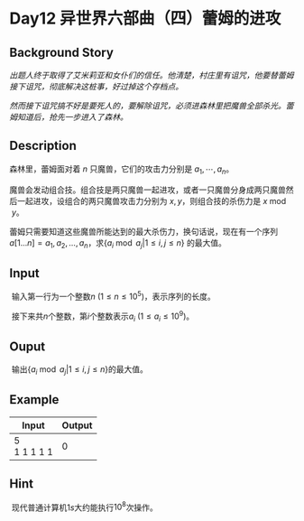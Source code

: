 # Day12 异世界六部曲（四）蕾姆的进攻

## Background Story

*出题人终于取得了艾米莉亚和女仆们的信任。他清楚，村庄里有诅咒，他要替蕾姆接下诅咒，彻底解决这桩事，好过掉这个存档点。*

*然而接下诅咒搞不好是要死人的，要解除诅咒，必须进森林里把魔兽全部杀光。蕾姆知道后，抢先一步进入了森林。*

## Description

森林里，蕾姆面对着 $n$ 只魔兽，它们的攻击力分别是 $a  _  1,\cdots,a _ n$。

魔兽会发动组合技。组合技是两只魔兽一起进攻，或者一只魔兽分身成两只魔兽然后一起进攻，设组合的两只魔兽攻击力分别为 $x,y$，则组合技的杀伤力是 $x \bmod y$。

蕾姆只需要知道这些魔兽所能达到的最大杀伤力，换句话说，现在有一个序列 $a[1...n]={a _ 1,a _ 2,...,a _ n}$，求$\{a _ i\bmod a _ j|1\le i,j\le n\}$ 的最大值。

## Input

​	输入第一行为一个整数$n\ (1\le n\le 10^5)$，表示序列的长度。

​	接下来共$n$个整数，第$i$个整数表示$a _ i\ (1\le a _ i \le10^9)$。

## Ouput

​	输出$\{a _ i \bmod a _ j|1\le i,j\le n\}$的最大值。

## Example

| Input          | Output |
| -------------- | ------ |
| 5<br>1 1 1 1 1 | 0      |

## Hint

​	现代普通计算机$1s$大约能执行$10^8$次操作。
